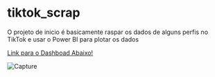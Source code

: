 # tiktok_scrap

O projeto de inicio é basicamente raspar os dados de alguns perfis no TikTok e usar o Power BI para plotar os dados

[Link para o Dashboad Abaixo!](https://app.powerbi.com/view?r=eyJrIjoiZDI4OGUyODItMzkzNS00NjU2LTk0MjMtNzNhNGFiNzdiNWZkIiwidCI6ImFiNGY5NDE5LWVkNmUtNDMwNS04YWVjLTk0ODk0ZTA3NzEzNSJ9&pageName=ReportSectionebc1d910b327300c215e)


![Capture](https://user-images.githubusercontent.com/38435291/109315619-7cef9380-7829-11eb-9bae-db5c534c4b51.PNG)



